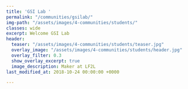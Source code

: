 ```yaml
---
title: 'GSI Lab '
permalink: "/communities/gsilab/"
img-path: "/assets/images/4-communities/students/"
classes: wide
excerpt: Welcome GSI Lab
header:
  teaser: "/assets/images/4-communities/students/teaser.jpg"
  overlay_image: "/assets/images/4-communities/students/header.jpg"
  overlay_filter: 0.3
  show_overlay_excerpt: true
  image_description: Maker at LF2L
last_modified_at: 2018-10-24 00:00:00 +0000

---
```


